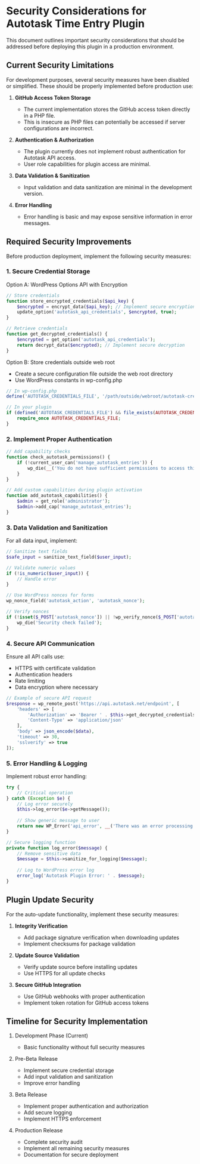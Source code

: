 # Security Considerations for Autotask Time Entry Plugin

This document outlines important security considerations that should be addressed before deploying this plugin in a production environment.

## Current Security Limitations

For development purposes, several security measures have been disabled or simplified. These should be properly implemented before production use:

1. **GitHub Access Token Storage**
   - The current implementation stores the GitHub access token directly in a PHP file.
   - This is insecure as PHP files can potentially be accessed if server configurations are incorrect.

2. **Authentication & Authorization**
   - The plugin currently does not implement robust authentication for Autotask API access.
   - User role capabilities for plugin access are minimal.

3. **Data Validation & Sanitization**
   - Input validation and data sanitization are minimal in the development version.

4. **Error Handling**
   - Error handling is basic and may expose sensitive information in error messages.

## Required Security Improvements

Before production deployment, implement the following security measures:

### 1. Secure Credential Storage

Option A: WordPress Options API with Encryption
```php
// Store credentials
function store_encrypted_credentials($api_key) {
    $encrypted = encrypt_data($api_key); // Implement secure encryption
    update_option('autotask_api_credentials', $encrypted, true);
}

// Retrieve credentials
function get_decrypted_credentials() {
    $encrypted = get_option('autotask_api_credentials');
    return decrypt_data($encrypted); // Implement secure decryption
}
```

Option B: Store credentials outside web root
- Create a secure configuration file outside the web root directory
- Use WordPress constants in wp-config.php

```php
// In wp-config.php
define('AUTOTASK_CREDENTIALS_FILE', '/path/outside/webroot/autotask-credentials.php');

// In your plugin
if (defined('AUTOTASK_CREDENTIALS_FILE') && file_exists(AUTOTASK_CREDENTIALS_FILE)) {
    require_once AUTOTASK_CREDENTIALS_FILE;
}
```

### 2. Implement Proper Authentication

```php
// Add capability checks
function check_autotask_permissions() {
    if (!current_user_can('manage_autotask_entries')) {
        wp_die(__('You do not have sufficient permissions to access this page.'));
    }
}

// Add custom capabilities during plugin activation
function add_autotask_capabilities() {
    $admin = get_role('administrator');
    $admin->add_cap('manage_autotask_entries');
}
```

### 3. Data Validation and Sanitization

For all data input, implement:

```php
// Sanitize text fields
$safe_input = sanitize_text_field($user_input);

// Validate numeric values
if (!is_numeric($user_input)) {
    // Handle error
}

// Use WordPress nonces for forms
wp_nonce_field('autotask_action', 'autotask_nonce');

// Verify nonces
if (!isset($_POST['autotask_nonce']) || !wp_verify_nonce($_POST['autotask_nonce'], 'autotask_action')) {
    wp_die('Security check failed');
}
```

### 4. Secure API Communication

Ensure all API calls use:
- HTTPS with certificate validation
- Authentication headers
- Rate limiting
- Data encryption where necessary

```php
// Example of secure API request
$response = wp_remote_post('https://api.autotask.net/endpoint', [
    'headers' => [
        'Authorization' => 'Bearer ' . $this->get_decrypted_credentials(),
        'Content-Type' => 'application/json'
    ],
    'body' => json_encode($data),
    'timeout' => 30,
    'sslverify' => true
]);
```

### 5. Error Handling & Logging

Implement robust error handling:

```php
try {
    // Critical operation
} catch (Exception $e) {
    // Log error securely
    $this->log_error($e->getMessage());
    
    // Show generic message to user
    return new WP_Error('api_error', __('There was an error processing your request. Please try again later.'));
}

// Secure logging function
private function log_error($message) {
    // Remove sensitive data
    $message = $this->sanitize_for_logging($message);
    
    // Log to WordPress error log
    error_log('Autotask Plugin Error: ' . $message);
}
```

## Plugin Update Security

For the auto-update functionality, implement these security measures:

1. **Integrity Verification**
   - Add package signature verification when downloading updates
   - Implement checksums for package validation

2. **Update Source Validation**
   - Verify update source before installing updates
   - Use HTTPS for all update checks

3. **Secure GitHub Integration**
   - Use GitHub webhooks with proper authentication
   - Implement token rotation for GitHub access tokens

## Timeline for Security Implementation

1. Development Phase (Current)
   - Basic functionality without full security measures

2. Pre-Beta Release
   - Implement secure credential storage
   - Add input validation and sanitization
   - Improve error handling

3. Beta Release
   - Implement proper authentication and authorization
   - Add secure logging
   - Implement HTTPS enforcement

4. Production Release
   - Complete security audit
   - Implement all remaining security measures
   - Documentation for secure deployment
